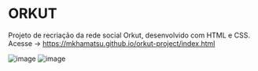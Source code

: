 # ORKUT
Projeto de recriação da rede social Orkut, desenvolvido com HTML e CSS.
Acesse -> https://mkhamatsu.github.io/orkut-project/index.html
 
![image](https://user-images.githubusercontent.com/88387001/173930241-fa1f0f13-2b28-446b-94ef-6cc747382392.png)
![image](https://user-images.githubusercontent.com/88387001/173930307-8f215f66-a08e-4c70-afff-8322201296ee.png)
